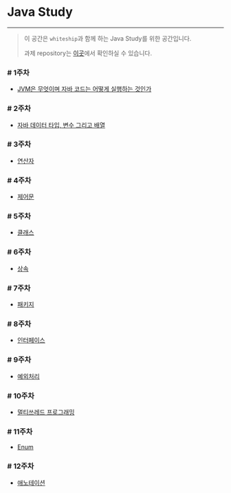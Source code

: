 # Java Study

---
> 이 공간은 `whiteship`과 함께 하는 Java Study를 위한 공간입니다.
>
> 과제 repository는 [이곳](https://github.com/whiteship/live-study/issues?q=is%3Aissue+is%3Aclosed)에서 확인하실 수 있습니다.

### # 1주차

* [JVM은 무엇이며 자바 코드는 어떻게 실행하는 것인가](week1/week1.md)

### # 2주차

* [자바 데이터 타입, 변수 그리고 배열](week2/week2.md)

### # 3주차

* [연산자](week3/week3.md)

### # 4주차

* [제어문](week4/week4.md)

### # 5주차

* [클래스](week5/week5.md)

### # 6주차

* [상속](week6/week6.md)

### # 7주차

* [패키지](week7/week7.md)

### # 8주차

* [인터페이스](week8/week8.md)

### # 9주차

* [예외처리](week9/week9.md)

### # 10주차

* [멀티쓰레드 프로그래밍](week10/week10.md)

### # 11주차

* [Enum](week11/week11.md)

### # 12주차

* [애노테이션](week12/week12.md)
